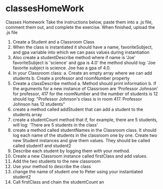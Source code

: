 # classesHomeWork


Classes Homework
Take the instructions below, paste them into a .js file, comment them out, and complete the exercise.
When finished, upload the .js file

1. Create a Student and a Classroom Class
2. When the class is instantiated it should have a name, favoriteSubject, and gpa variable into which we can pass values during instantiation
3. Also create a studentDescribe method where if name is 'Joe' favoriteSubject is 'science' and gpa is 4.0' the method should log: 'Joe favorite subject is science. Joe has a gpa of 4.0.
4. In your Classroom class:
a. Create an empty array where we can add students
b. Create a professor and roomNumber property
5. Create a classDescribe method
a. Method should print information
b. If the arguments for a new instance of Classroom are ‘Professor Johnson’ for professor, 417 for the roomNumber and the number of students is 12 should log: "Professor Johnson's class is in room 417. Professor Johnson has 12 students"
6. create a method called addStudent that can add a student to the students array
7. create a studentCount method that if, for example, there are 5 students, will log: 'There are 5 students in the class'
8. create a method called studentNames in the Classroom class. It should log each name of the students in the classroom one by one. Create two new Student instances and give them values. They should be called called student1 and student2
9. Describe each student by logging them with your method.
10. Create a new Classroom instance called firstClass and add values.
11. Add the two students to the new classroom
12. Use your method to describe the class
13. change the name of student one to Peter using your instantiated student2
14. Call firstClass and chain the studentCount an